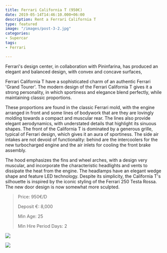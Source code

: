 ```yaml
---
title: Ferrari California T (950€)
date: 2019-05-14T14:46:10.000+06:00
description: Rent a Ferrari California T
type: featured
image: "/images/post-3-2.jpg"
categories:
- Supercar
tags:
- Ferrari

---
```

Ferrari's design center, in collaboration with Pininfarina, has produced an elegant and balanced design, with convex and concave surfaces, 

Ferrari California T have a sophisticated charm of an authentic Ferrari 'Grand Tourer'. The modern design of the Ferrari California T gives it a strong personality, in which sportiness and elegance blend perfectly, while maintaining classic proportions.

These proportions are found in the classic Ferrari mold, with the engine arranged in front and some lines of bodywork that are they are lovingly molding towards a compact and muscular rear. The lines also provide elegant aerodynamics, with understated details that highlight its sinuous shapes. The front of the California T is dominated by a generous grille, typical of Ferrari design, which gives it an aura of sportiness. The side air intakes are not devoid of functionality: behind are the intercoolers for the new turbocharged engine and the air inlets for cooling the front brake assembly.

The hood emphasizes the fins and wheel arches, with a design very muscular, and incorporate the characteristic headlights and vents to dissipate the heat from the engine. The headlamps have an elegant wedge shape and feature LED technology. Despite its simplicity, the California T's silhouette is inspired by the iconic styling of the Ferrari 250 Testa Rossa. The new door design is now somewhat more sculpted.

> Price: 950€/D
>
> Deposit €: 8,000
>
> Min Age: 25
>
> Min Hire Period Days: 2

![](/images/ferrari-california-t_large-a1.jpg)

[![](/images/boton.png)](/contact)